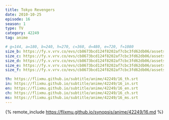 ```yaml
---
title: Tokyo Revengers
date: 2010-10-25
episode: 16
season: 1
type: TV
category: 42249
tag: anime

# g=144, a=180, b=240, h=270, c=360, d=480, e=720, f=1080
size_b: https://fy.v.vrv.co/evs/cb8673bcd124f8202af7cbc3fd62db06/assets/cb8673bcd124f8202af7cbc3fd62db06_4118104.mp4
size_c: https://fy.v.vrv.co/evs/cb8673bcd124f8202af7cbc3fd62db06/assets/cb8673bcd124f8202af7cbc3fd62db06_4118103.mp4
size_d: https://fy.v.vrv.co/evs/cb8673bcd124f8202af7cbc3fd62db06/assets/cb8673bcd124f8202af7cbc3fd62db06_4118105.mp4
size_e: https://fy.v.vrv.co/evs/cb8673bcd124f8202af7cbc3fd62db06/assets/cb8673bcd124f8202af7cbc3fd62db06_4118106.mp4
size_f: https://fy.v.vrv.co/evs/cb8673bcd124f8202af7cbc3fd62db06/assets/cb8673bcd124f8202af7cbc3fd62db06_4118107.mp4

th: https://flixmu.github.io/subtitle/anime/42249/16_th.srt
in: https://flixmu.github.io/subtitle/anime/42249/16_in.srt
en: https://flixmu.github.io/subtitle/anime/42249/16_en.srt
ch: https://flixmu.github.io/subtitle/anime/42249/16_ch.srt
ms: https://flixmu.github.io/subtitle/anime/42249/16_ms.srt
---
```

{% remote_include https://flixmu.github.io/synopsis/anime/42249/16.md %}
